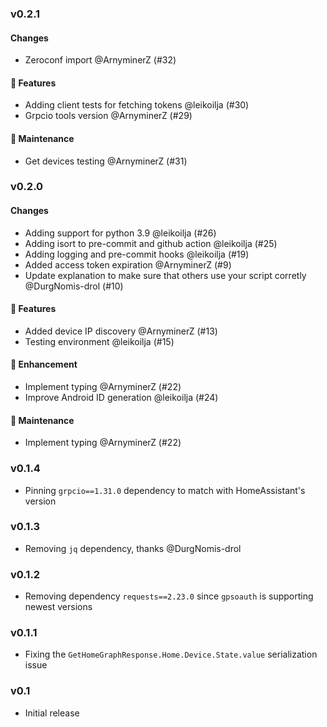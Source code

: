 ### v0.2.1
#### Changes

- Zeroconf import @ArnyminerZ (#32)

#### 🚀 Features

- Adding client tests for fetching tokens @leikoilja (#30)
- Grpcio tools version @ArnyminerZ (#29)

#### 🧰 Maintenance

- Get devices testing @ArnyminerZ (#31)


### v0.2.0
#### Changes

- Adding support for python 3.9 @leikoilja (#26)
- Adding isort to pre-commit and github action @leikoilja (#25)
- Adding logging and pre-commit hooks @leikoilja (#19)
- Added access token expiration @ArnyminerZ (#9)
- Update explanation to make sure that others use your script corretly @DurgNomis-drol (#10)

#### 🚀 Features

- Added device IP discovery @ArnyminerZ (#13)
- Testing environment @leikoilja (#15)

#### 🔧 Enhancement

- Implement typing @ArnyminerZ (#22)
- Improve Android ID generation @leikoilja (#24)

#### 🧰 Maintenance

- Implement typing @ArnyminerZ (#22)


### v0.1.4
- Pinning `grpcio==1.31.0` dependency to match with HomeAssistant's version


### v0.1.3
- Removing `jq` dependency, thanks @DurgNomis-drol


### v0.1.2
- Removing dependency `requests==2.23.0` since `gpsoauth` is supporting newest versions


### v0.1.1
- Fixing the `GetHomeGraphResponse.Home.Device.State.value` serialization issue


### v0.1
- Initial release
